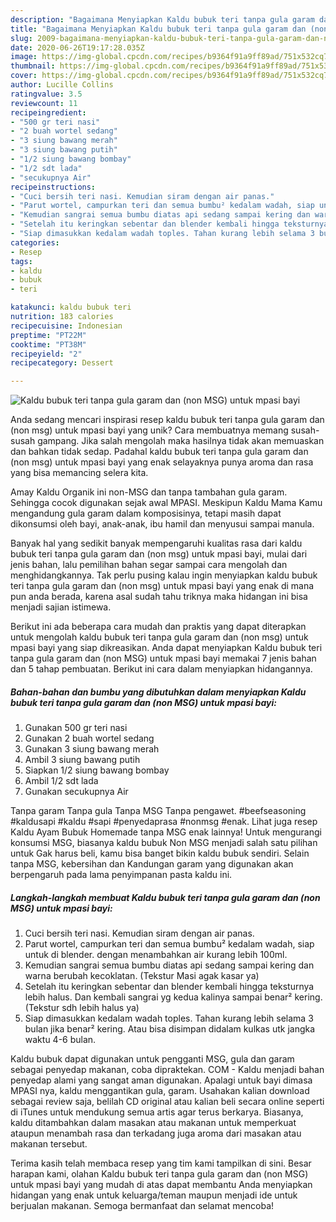 ```yaml
---
description: "Bagaimana Menyiapkan Kaldu bubuk teri tanpa gula garam dan (non MSG) untuk mpasi bayi, Enak"
title: "Bagaimana Menyiapkan Kaldu bubuk teri tanpa gula garam dan (non MSG) untuk mpasi bayi, Enak"
slug: 2009-bagaimana-menyiapkan-kaldu-bubuk-teri-tanpa-gula-garam-dan-non-msg-untuk-mpasi-bayi-enak
date: 2020-06-26T19:17:28.035Z
image: https://img-global.cpcdn.com/recipes/b9364f91a9ff89ad/751x532cq70/kaldu-bubuk-teri-tanpa-gula-garam-dan-non-msg-untuk-mpasi-bayi-foto-resep-utama.jpg
thumbnail: https://img-global.cpcdn.com/recipes/b9364f91a9ff89ad/751x532cq70/kaldu-bubuk-teri-tanpa-gula-garam-dan-non-msg-untuk-mpasi-bayi-foto-resep-utama.jpg
cover: https://img-global.cpcdn.com/recipes/b9364f91a9ff89ad/751x532cq70/kaldu-bubuk-teri-tanpa-gula-garam-dan-non-msg-untuk-mpasi-bayi-foto-resep-utama.jpg
author: Lucille Collins
ratingvalue: 3.5
reviewcount: 11
recipeingredient:
- "500 gr teri nasi"
- "2 buah wortel sedang"
- "3 siung bawang merah"
- "3 siung bawang putih"
- "1/2 siung bawang bombay"
- "1/2 sdt lada"
- "secukupnya Air"
recipeinstructions:
- "Cuci bersih teri nasi. Kemudian siram dengan air panas."
- "Parut wortel, campurkan teri dan semua bumbu² kedalam wadah, siap untuk di blender. dengan menambahkan air kurang lebih 100ml."
- "Kemudian sangrai semua bumbu diatas api sedang sampai kering dan warna berubah kecoklatan. (Tekstur Masi agak kasar ya)"
- "Setelah itu keringkan sebentar dan blender kembali hingga teksturnya lebih halus. Dan kembali sangrai yg kedua kalinya sampai benar² kering. (Tekstur sdh lebih halus ya)"
- "Siap dimasukkan kedalam wadah toples. Tahan kurang lebih selama 3 bulan jika benar² kering. Atau bisa disimpan didalam kulkas utk jangka waktu 4-6 bulan."
categories:
- Resep
tags:
- kaldu
- bubuk
- teri

katakunci: kaldu bubuk teri 
nutrition: 183 calories
recipecuisine: Indonesian
preptime: "PT22M"
cooktime: "PT38M"
recipeyield: "2"
recipecategory: Dessert

---
```



![Kaldu bubuk teri tanpa gula garam dan (non MSG) untuk mpasi bayi](https://img-global.cpcdn.com/recipes/b9364f91a9ff89ad/751x532cq70/kaldu-bubuk-teri-tanpa-gula-garam-dan-non-msg-untuk-mpasi-bayi-foto-resep-utama.jpg)

Anda sedang mencari inspirasi resep kaldu bubuk teri tanpa gula garam dan (non msg) untuk mpasi bayi yang unik? Cara membuatnya memang susah-susah gampang. Jika salah mengolah maka hasilnya tidak akan memuaskan dan bahkan tidak sedap. Padahal kaldu bubuk teri tanpa gula garam dan (non msg) untuk mpasi bayi yang enak selayaknya punya aroma dan rasa yang bisa memancing selera kita.

Amay Kaldu Organik ini non-MSG dan tanpa tambahan gula garam. Sehingga cocok digunakan sejak awal MPASI. Meskipun Kaldu Mama Kamu mengandung gula garam dalam komposisinya, tetapi masih dapat dikonsumsi oleh bayi, anak-anak, ibu hamil dan menyusui sampai manula.

Banyak hal yang sedikit banyak mempengaruhi kualitas rasa dari kaldu bubuk teri tanpa gula garam dan (non msg) untuk mpasi bayi, mulai dari jenis bahan, lalu pemilihan bahan segar sampai cara mengolah dan menghidangkannya. Tak perlu pusing kalau ingin menyiapkan kaldu bubuk teri tanpa gula garam dan (non msg) untuk mpasi bayi yang enak di mana pun anda berada, karena asal sudah tahu triknya maka hidangan ini bisa menjadi sajian istimewa.


Berikut ini ada beberapa cara mudah dan praktis yang dapat diterapkan untuk mengolah kaldu bubuk teri tanpa gula garam dan (non msg) untuk mpasi bayi yang siap dikreasikan. Anda dapat menyiapkan Kaldu bubuk teri tanpa gula garam dan (non MSG) untuk mpasi bayi memakai 7 jenis bahan dan 5 tahap pembuatan. Berikut ini cara dalam menyiapkan hidangannya.

<!--inarticleads1-->

##### Bahan-bahan dan bumbu yang dibutuhkan dalam menyiapkan Kaldu bubuk teri tanpa gula garam dan (non MSG) untuk mpasi bayi:

1. Gunakan 500 gr teri nasi
1. Gunakan 2 buah wortel sedang
1. Gunakan 3 siung bawang merah
1. Ambil 3 siung bawang putih
1. Siapkan 1/2 siung bawang bombay
1. Ambil 1/2 sdt lada
1. Gunakan secukupnya Air


Tanpa garam Tanpa gula Tanpa MSG Tanpa pengawet. #beefseasoning #kaldusapi #kaldu #sapi #penyedaprasa #nonmsg #enak. Lihat juga resep Kaldu Ayam Bubuk Homemade tanpa MSG enak lainnya! Untuk mengurangi konsumsi MSG, biasanya kaldu bubuk Non MSG menjadi salah satu pilihan untuk Gak harus beli, kamu bisa banget bikin kaldu bubuk sendiri. Selain tanpa MSG, kebersihan dan Kandungan garam yang digunakan akan berpengaruh pada lama penyimpanan pasta kaldu ini. 

<!--inarticleads2-->

##### Langkah-langkah membuat Kaldu bubuk teri tanpa gula garam dan (non MSG) untuk mpasi bayi:

1. Cuci bersih teri nasi. Kemudian siram dengan air panas.
1. Parut wortel, campurkan teri dan semua bumbu² kedalam wadah, siap untuk di blender. dengan menambahkan air kurang lebih 100ml.
1. Kemudian sangrai semua bumbu diatas api sedang sampai kering dan warna berubah kecoklatan. (Tekstur Masi agak kasar ya)
1. Setelah itu keringkan sebentar dan blender kembali hingga teksturnya lebih halus. Dan kembali sangrai yg kedua kalinya sampai benar² kering. (Tekstur sdh lebih halus ya)
1. Siap dimasukkan kedalam wadah toples. Tahan kurang lebih selama 3 bulan jika benar² kering. Atau bisa disimpan didalam kulkas utk jangka waktu 4-6 bulan.


Kaldu bubuk dapat digunakan untuk pengganti MSG, gula dan garam sebagai penyedap makanan, coba dipraktekan. COM - Kaldu menjadi bahan penyedap alami yang sangat aman digunakan. Apalagi untuk bayi dimasa MPASI nya, kaldu menggantikan gula, garam. Usahakan kalian download sebagai review saja, belilah CD original atau kalian beli secara online seperti di iTunes untuk mendukung semua artis agar terus berkarya. Biasanya, kaldu ditambahkan dalam masakan atau makanan untuk memperkuat ataupun menambah rasa dan terkadang juga aroma dari masakan atau makanan tersebut. 

Terima kasih telah membaca resep yang tim kami tampilkan di sini. Besar harapan kami, olahan Kaldu bubuk teri tanpa gula garam dan (non MSG) untuk mpasi bayi yang mudah di atas dapat membantu Anda menyiapkan hidangan yang enak untuk keluarga/teman maupun menjadi ide untuk berjualan makanan. Semoga bermanfaat dan selamat mencoba!
